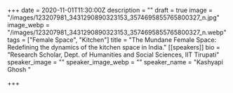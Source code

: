 +++
date = 2020-11-01T11:30:00Z
description = ""
draft = true
image = "/images/123207981_3431290890323153_3574695855765800327_n.jpg"
image_webp = "/images/123207981_3431290890323153_3574695855765800327_n.webp"
tags = ["Female Space", "Kitchen"]
title = "The Mundane Female Space: Redefining the dynamics of the kitchen space in India."
[[speakers]]
bio = "Research Scholar, Dept. of Humanities and Social Sciences, IIT Tirupati"
speaker_image = ""
speaker_image_webp = ""
speaker_name = "Kashyapi Ghosh "

+++
